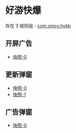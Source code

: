 # 好游快爆

存在 3 规则组 - [com.xmcy.hykb](/src/apps/com.xmcy.hykb.ts)

## 开屏广告

- [快照-0](https://i.gkd.li/import/12774856)

## 更新弹窗

- [快照-0](https://i.gkd.li/import/12870604)
- [快照-1](https://i.gkd.li/import/13297450)

## 广告弹窗

- [快照-0](https://i.gkd.li/import/13259427)
